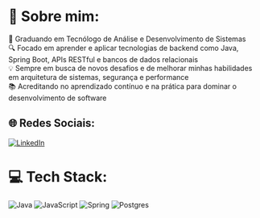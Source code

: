 # 💫 Sobre mim:

🚀 Graduando em Tecnólogo de Análise e Desenvolvimento de Sistemas<br>🔍 Focado em aprender e aplicar tecnologias de backend como Java, Spring Boot, APIs RESTful e bancos de dados relacionais<br>💡 Sempre em busca de novos desafios e de melhorar minhas habilidades em arquitetura de sistemas, segurança e performance<br>📚 Acreditando no aprendizado contínuo e na prática para dominar o desenvolvimento de software

## 🌐 Redes Sociais:

[![LinkedIn](https://img.shields.io/badge/LinkedIn-%230077B5.svg?logo=linkedin&logoColor=white)](https://www.linkedin.com/in/willian-marques-51a2a31b7/)

# 💻 Tech Stack:

![Java](https://img.shields.io/badge/java-%23ED8B00.svg?style=flat&logo=openjdk&logoColor=white) ![JavaScript](https://img.shields.io/badge/javascript-%23323330.svg?style=flat&logo=javascript&logoColor=%23F7DF1E) ![Spring](https://img.shields.io/badge/spring-%236DB33F.svg?style=flat&logo=spring&logoColor=white) ![Postgres](https://img.shields.io/badge/postgres-%23316192.svg?style=flat&logo=postgresql&logoColor=white)

<!-- Proudly created with GPRM ( https://gprm.itsvg.in ) -->

